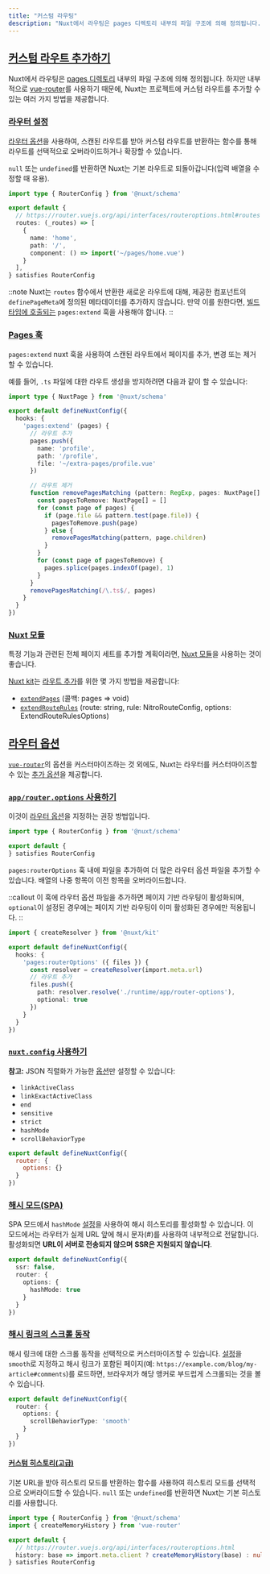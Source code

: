 ```yaml
---
title: "커스텀 라우팅"
description: "Nuxt에서 라우팅은 pages 디렉토리 내부의 파일 구조에 의해 정의됩니다. 하지만 내부적으로 vue-router를 사용하기 때문에, Nuxt는 프로젝트에 커스텀 라우트를 추가할 수 있는 여러 가지 방법을 제공합니다."
---
```


## [커스텀 라우트 추가하기](#adding-custom-routes)

Nuxt에서 라우팅은 [pages 디렉토리](/docs/guide/directory-structure/pages) 내부의 파일 구조에 의해 정의됩니다. 하지만 내부적으로 [vue-router](https://router.vuejs.org)를 사용하기 때문에, Nuxt는 프로젝트에 커스텀 라우트를 추가할 수 있는 여러 가지 방법을 제공합니다.

### [라우터 설정](#router-config)

[라우터 옵션](/docs/guide/recipes/custom-routing#router-options)을 사용하여, 스캔된 라우트를 받아 커스텀 라우트를 반환하는 함수를 통해 라우트를 선택적으로 오버라이드하거나 확장할 수 있습니다.

`null` 또는 `undefined`를 반환하면 Nuxt는 기본 라우트로 되돌아갑니다(입력 배열을 수정할 때 유용).

```ts [app/router.options.ts]
import type { RouterConfig } from '@nuxt/schema'

export default {
  // https://router.vuejs.org/api/interfaces/routeroptions.html#routes
  routes: (_routes) => [
    {
      name: 'home',
      path: '/',
      component: () => import('~/pages/home.vue')
    }
  ],
} satisfies RouterConfig
```

::note
Nuxt는 `routes` 함수에서 반환한 새로운 라우트에 대해, 제공한 컴포넌트의 `definePageMeta`에 정의된 메타데이터를 추가하지 않습니다. 만약 이를 원한다면, [빌드 타임에 호출되는](/docs/api/advanced/hooks#nuxt-hooks-build-time) `pages:extend` 훅을 사용해야 합니다.
::

### [Pages 훅](#pages-hook)

`pages:extend` nuxt 훅을 사용하여 스캔된 라우트에서 페이지를 추가, 변경 또는 제거할 수 있습니다.

예를 들어, `.ts` 파일에 대한 라우트 생성을 방지하려면 다음과 같이 할 수 있습니다:

```ts [nuxt.config.ts]
import type { NuxtPage } from '@nuxt/schema'

export default defineNuxtConfig({
  hooks: {
    'pages:extend' (pages) {
      // 라우트 추가
      pages.push({
        name: 'profile',
        path: '/profile',
        file: '~/extra-pages/profile.vue'
      })

      // 라우트 제거
      function removePagesMatching (pattern: RegExp, pages: NuxtPage[] = []) {
        const pagesToRemove: NuxtPage[] = []
        for (const page of pages) {
          if (page.file && pattern.test(page.file)) {
            pagesToRemove.push(page)
          } else {
            removePagesMatching(pattern, page.children)
          }
        }
        for (const page of pagesToRemove) {
          pages.splice(pages.indexOf(page), 1)
        }
      }
      removePagesMatching(/\.ts$/, pages)
    }
  }
})
```

### [Nuxt 모듈](#nuxt-module)

특정 기능과 관련된 전체 페이지 세트를 추가할 계획이라면, [Nuxt 모듈](/modules)을 사용하는 것이 좋습니다.

[Nuxt kit](/docs/guide/going-further/kit)는 [라우트 추가](/docs/api/kit/pages)를 위한 몇 가지 방법을 제공합니다:
- [`extendPages`](/docs/api/kit/pages#extendpages) (콜백: pages => void)
- [`extendRouteRules`](/docs/api/kit/pages#extendrouterules) (route: string, rule: NitroRouteConfig, options: ExtendRouteRulesOptions)

## [라우터 옵션](#router-options)

[`vue-router`](https://router.vuejs.org/api/interfaces/routeroptions.html)의 옵션을 커스터마이즈하는 것 외에도, Nuxt는 라우터를 커스터마이즈할 수 있는 [추가 옵션](/docs/api/nuxt-config#router)을 제공합니다.

### [`app/router.options` 사용하기](#using-approuteroptions)

이것이 [라우터 옵션](/docs/api/nuxt-config#router)을 지정하는 권장 방법입니다.

```ts [app/router.options.ts]
import type { RouterConfig } from '@nuxt/schema'

export default {
} satisfies RouterConfig
```

`pages:routerOptions` 훅 내에 파일을 추가하여 더 많은 라우터 옵션 파일을 추가할 수 있습니다. 배열의 나중 항목이 이전 항목을 오버라이드합니다.

::callout
이 훅에 라우터 옵션 파일을 추가하면 페이지 기반 라우팅이 활성화되며, `optional`이 설정된 경우에는 페이지 기반 라우팅이 이미 활성화된 경우에만 적용됩니다.
::

```ts [nuxt.config.ts]
import { createResolver } from '@nuxt/kit'

export default defineNuxtConfig({
  hooks: {
    'pages:routerOptions' ({ files }) {
      const resolver = createResolver(import.meta.url)
      // 라우트 추가
      files.push({
        path: resolver.resolve('./runtime/app/router-options'),
        optional: true
      })
    }
  }
})
```

### [`nuxt.config` 사용하기](#using-nuxtconfig)

**참고:** JSON 직렬화가 가능한 [옵션](/docs/api/nuxt-config#router)만 설정할 수 있습니다:

- `linkActiveClass`
- `linkExactActiveClass`
- `end`
- `sensitive`
- `strict`
- `hashMode`
- `scrollBehaviorType`

```js [nuxt.config]
export default defineNuxtConfig({
  router: {
    options: {}
  }
})
```

### [해시 모드(SPA)](#hash-mode-spa)

SPA 모드에서 `hashMode` [설정](/docs/api/nuxt-config#router)을 사용하여 해시 히스토리를 활성화할 수 있습니다. 이 모드에서는 라우터가 실제 URL 앞에 해시 문자(#)를 사용하여 내부적으로 전달합니다. 활성화되면 **URL이 서버로 전송되지 않으며** **SSR은 지원되지 않습니다**.

```ts [nuxt.config.ts]
export default defineNuxtConfig({
  ssr: false,
  router: {
    options: {
      hashMode: true
    }
  }
})
```

### [해시 링크의 스크롤 동작](#scroll-behavior-for-hash-links)

해시 링크에 대한 스크롤 동작을 선택적으로 커스터마이즈할 수 있습니다. [설정](/docs/api/nuxt-config#router)을 `smooth`로 지정하고 해시 링크가 포함된 페이지(예: `https://example.com/blog/my-article#comments`)를 로드하면, 브라우저가 해당 앵커로 부드럽게 스크롤되는 것을 볼 수 있습니다.

```ts [nuxt.config.ts]
export default defineNuxtConfig({
  router: {
    options: {
      scrollBehaviorType: 'smooth'
    }
  }
})
```

#### [커스텀 히스토리(고급)](#custom-history-advanced)

기본 URL을 받아 히스토리 모드를 반환하는 함수를 사용하여 히스토리 모드를 선택적으로 오버라이드할 수 있습니다. `null` 또는 `undefined`를 반환하면 Nuxt는 기본 히스토리를 사용합니다.

```ts [app/router.options.ts]
import type { RouterConfig } from '@nuxt/schema'
import { createMemoryHistory } from 'vue-router'

export default {
  // https://router.vuejs.org/api/interfaces/routeroptions.html
  history: base => import.meta.client ? createMemoryHistory(base) : null /* 기본값 */
} satisfies RouterConfig
```
